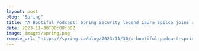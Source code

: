 ```yaml
---
layout: post
blog: "Spring"
title: "A Bootiful Podcast: Spring Security legend Laura Spilca joins us to talk Spring Authorization Server and upgrading to Spring Boot 3"
date: 2023-11-30T00:00:00Z
image: images/spring.png
remote_url: "https://spring.io/blog/2023/11/30/a-bootiful-podcast-spring-security-legend-laura-spilca-joins-us-to-talk"
---
```

